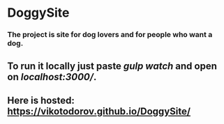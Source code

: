 # DoggySite
### The project is site for dog lovers and for people who want a dog.
## To run it locally just paste ***gulp watch*** and open on ***localhost:3000/***.
## Here is hosted: https://vikotodorov.github.io/DoggySite/
